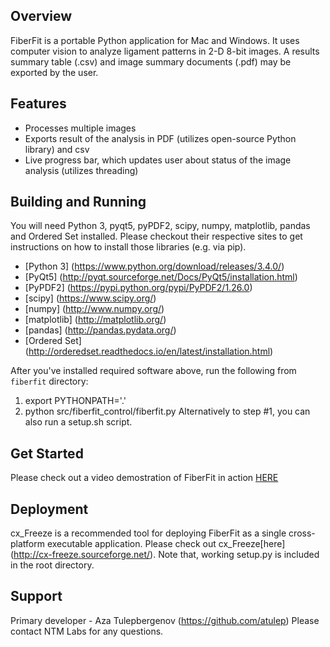 ## Overview
FiberFit is a portable Python application for Mac and Windows. It uses computer vision to analyze ligament patterns in 2-D 8-bit images. A results summary table (.csv) and image summary documents (.pdf) may be exported by the user. 
## Features
* Processes multiple images
* Exports result of the analysis in PDF (utilizes open-source Python library) and csv
* Live progress bar, which updates user about status of the image analysis (utilizes threading)

## Building and Running
You will need Python 3, pyqt5, pyPDF2, scipy, numpy, matplotlib, pandas and Ordered Set installed. Please checkout 
their respective sites to get instructions on how to install those libraries (e.g. via pip).
* [Python 3] (https://www.python.org/download/releases/3.4.0/)
* [PyQt5] (http://pyqt.sourceforge.net/Docs/PyQt5/installation.html)
* [PyPDF2] (https://pypi.python.org/pypi/PyPDF2/1.26.0)
* [scipy] (https://www.scipy.org/) 
* [numpy] (http://www.numpy.org/)
* [matplotlib] (http://matplotlib.org/)
* [pandas] (http://pandas.pydata.org/)
* [Ordered Set] (http://orderedset.readthedocs.io/en/latest/installation.html)

After you've installed required software above, run the following from ```fiberfit``` directory:
 1. export PYTHONPATH='.'
 2. python src/fiberfit_control/fiberfit.py
Alternatively to step #1, you can also run a setup.sh script.

## Get Started
Please check out a video demostration of FiberFit in action [HERE](https://www.youtube.com/watch?v=ZIm1AxTubYo)

## Deployment
cx_Freeze is a recommended tool for deploying FiberFit as a single cross-platform executable application. 
Please check out cx_Freeze[here] (http://cx-freeze.sourceforge.net/). Note that, working setup.py is included in the root directory.

## Support
Primary developer - Aza Tulepbergenov (https://github.com/atulep)
Please contact NTM Labs for any questions.

